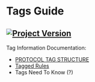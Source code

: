 # Tags Guide
[![Project Version][version-image]][version-url]
--- 

Tag Information Documentation: 
- [PROTOCOL TAG STRUCTURE](./PROTOCOL-TAGS-STRUCTURE.md)
- [Tagged Rules](./TAGGED-RULES.md)
- Tags Need To Know (?) []()

<!-- These are the header links -->
[version-image]: https://img.shields.io/badge/Version-1.1.0-brightgreen?style=for-the-badge&logo=appveyor
[version-url]: https://github.com/thrackle-io/Tron
